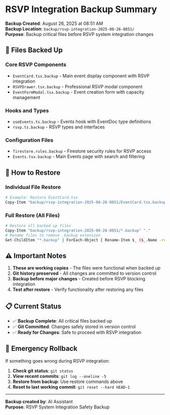 # RSVP Integration Backup Summary

**Backup Created**: August 26, 2025 at 08:51 AM  
**Backup Location**: `backup/rsvp-integration-2025-08-26-0851/`  
**Purpose**: Backup critical files before RSVP system integration changes

## 📁 Files Backed Up

### Core RSVP Components
- `EventCard.tsx.backup` - Main event display component with RSVP integration
- `RSVPDrawer.tsx.backup` - Professional RSVP modal component
- `EventFormModal.tsx.backup` - Event creation form with capacity management

### Hooks and Types
- `useEvents.ts.backup` - Events hook with EventDoc type definitions
- `rsvp.ts.backup` - RSVP types and interfaces

### Configuration Files
- `firestore.rules.backup` - Firestore security rules for RSVP access
- `Events.tsx.backup` - Main Events page with search and filtering

## 🔄 How to Restore

### Individual File Restore
```bash
# Example: Restore EventCard.tsx
Copy-Item "backup/rsvp-integration-2025-08-26-0851/EventCard.tsx.backup" "src/components/events/EventCard.tsx"
```

### Full Restore (All Files)
```bash
# Restore all backed up files
Copy-Item "backup/rsvp-integration-2025-08-26-0851/*.backup" "."
# Rename files to remove .backup extension
Get-ChildItem "*.backup" | ForEach-Object { Rename-Item $_ ($_.Name -replace '\.backup$', '') }
```

## ⚠️ Important Notes

1. **These are working copies** - The files were functional when backed up
2. **Git history preserved** - All changes are committed to version control
3. **Backup before major changes** - Created before RSVP blocking integration
4. **Test after restore** - Verify functionality after restoring any files

## 📋 Current Status

- ✅ **Backup Complete**: All critical files backed up
- ✅ **Git Committed**: Changes safely stored in version control
- ✅ **Ready for Changes**: Safe to proceed with RSVP integration

## 🚨 Emergency Rollback

If something goes wrong during RSVP integration:

1. **Check git status**: `git status`
2. **View recent commits**: `git log --oneline -5`
3. **Restore from backup**: Use restore commands above
4. **Reset to last working commit**: `git reset --hard HEAD~1`

---
**Backup created by**: AI Assistant  
**Purpose**: RSVP System Integration Safety Backup
